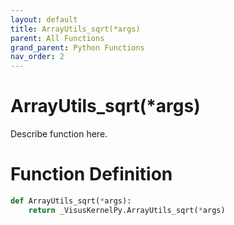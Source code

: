 ```yaml
---
layout: default
title: ArrayUtils_sqrt(*args)
parent: All Functions
grand_parent: Python Functions
nav_order: 2
---
```


# ArrayUtils_sqrt(*args)

Describe function here.

# Function Definition

```python
def ArrayUtils_sqrt(*args):
    return _VisusKernelPy.ArrayUtils_sqrt(*args)
```